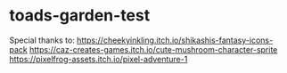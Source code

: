 # toads-garden-test
Special thanks to: 
https://cheekyinkling.itch.io/shikashis-fantasy-icons-pack
https://caz-creates-games.itch.io/cute-mushroom-character-sprite
https://pixelfrog-assets.itch.io/pixel-adventure-1
